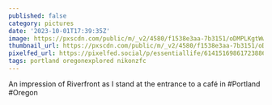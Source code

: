 ```yaml
---
published: false
category: pictures
date: '2023-10-01T17:39:35Z'
image: https://pxscdn.com/public/m/_v2/4580/f1538e3aa-7b3151/oDMPLKgtWwBG/HA5LEkjHQEQJ0wUNa4Xm3jd6sLaX8Wo0gjfRFbOh.jpg
thumbnail_url: https://pxscdn.com/public/m/_v2/4580/f1538e3aa-7b3151/oDMPLKgtWwBG/HA5LEkjHQEQJ0wUNa4Xm3jd6sLaX8Wo0gjfRFbOh_thumb.jpg
pixelfed_url: https://pixelfed.social/p/essentiallife/614151698617238864
tags: portland oregonexplored nikonzfc
---
```


An impression of Riverfront as I stand at the entrance to a café in #Portland #Oregon